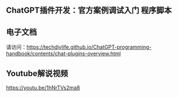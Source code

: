 ## ChatGPT插件开发：官方案例调试入门 程序脚本

## 电子文档
请访问：https://techdiylife.github.io/ChatGPT-programming-handbook/contents/chat-plugins-overview.html

## Youtube解说视频
https://youtu.be/1hNrTVs2ma8
